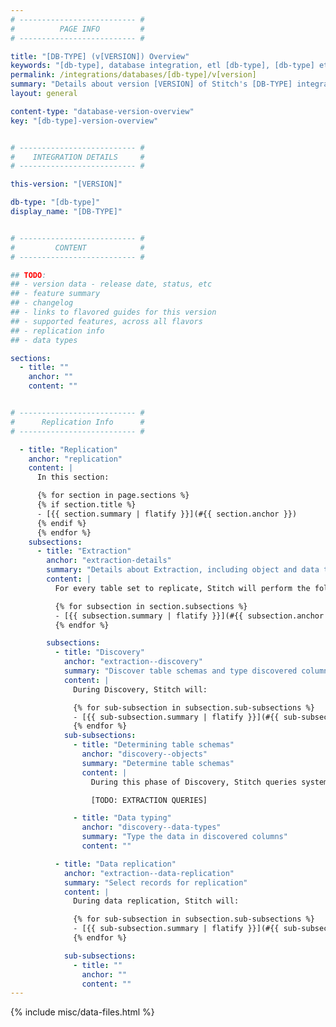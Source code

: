 ```yaml
---
# -------------------------- #
#          PAGE INFO         #
# -------------------------- #

title: "[DB-TYPE] (v[VERSION]) Overview"
keywords: "[db-type], database integration, etl [db-type], [db-type] etl, elt [db-type]"
permalink: /integrations/databases/[db-type]/v[version]
summary: "Details about version [VERSION] of Stitch's [DB-TYPE] integration, including supported features, data types, setup guides, and replication info."
layout: general

content-type: "database-version-overview"
key: "[db-type]-version-overview"


# -------------------------- #
#    INTEGRATION DETAILS     #
# -------------------------- #

this-version: "[VERSION]"

db-type: "[db-type]"
display_name: "[DB-TYPE]"


# -------------------------- #
#         CONTENT            #
# -------------------------- #

## TODO:
## - version data - release date, status, etc
## - feature summary
## - changelog
## - links to flavored guides for this version
## - supported features, across all flavors
## - replication info
## - data types

sections:
  - title: ""
    anchor: ""
    content: ""


# -------------------------- #
#      Replication Info      #
# -------------------------- #

  - title: "Replication"
    anchor: "replication"
    content: |
      In this section:

      {% for section in page.sections %}
      {% if section.title %}
      - [{{ section.summary | flatify }}](#{{ section.anchor }})
      {% endif %}
      {% endfor %}
    subsections:
      - title: "Extraction"
        anchor: "extraction-details"
        summary: "Details about Extraction, including object and data type discovery and selecting data for replication"
        content: |
          For every table set to replicate, Stitch will perform the following during Extraction:

          {% for subsection in section.subsections %}
          - [{{ subsection.summary | flatify }}](#{{ subsection.anchor }})
          {% endfor %}

        subsections:
          - title: "Discovery"
            anchor: "extraction--discovery"
            summary: "Discover table schemas and type discovered columns"
            content: |
              During Discovery, Stitch will:

              {% for sub-subsection in subsection.sub-subsections %}
              - [{{ sub-subsection.summary | flatify }}](#{{ sub-subsection.anchor }})
              {% endfor %}
            sub-subsections:
              - title: "Determining table schemas"
                anchor: "discovery--objects"
                summary: "Determine table schemas"
                content: |
                  During this phase of Discovery, Stitch queries system tables to retrieve metadata about the objects the Stitch database user has access to. This metadata is used to determine which databases, tables, and columns to display in Stitch for replication.

                  [TODO: EXTRACTION QUERIES]

              - title: "Data typing"
                anchor: "discovery--data-types"
                summary: "Type the data in discovered columns"
                content: ""

          - title: "Data replication"
            anchor: "extraction--data-replication"
            summary: "Select records for replication"
            content: |
              During data replication, Stitch will:

              {% for sub-subsection in subsection.sub-subsections %}
              - [{{ sub-subsection.summary | flatify }}](#{{ sub-subsection.anchor }})
              {% endfor %}

            sub-subsections:
              - title: ""
                anchor: ""
                content: ""
---
```

{% include misc/data-files.html %}